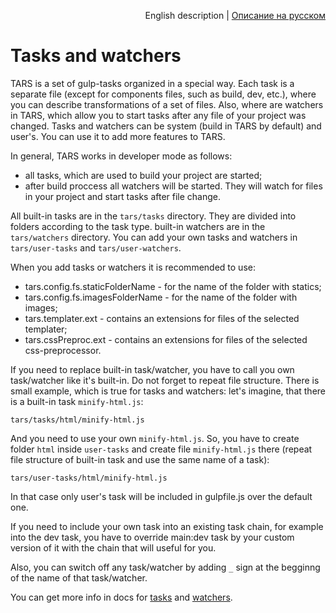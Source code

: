 <p align="right">
English description | <a href="../ru/tasks-and-watchers.md">Описание на русском</a>
</p>

# Tasks and watchers

TARS is a set of gulp-tasks organized in a special way. Each task is a separate file (except for components files, such as build, dev, etc.), where you can describe transformations of a set of files. Also, where are watchers in TARS, which allow you to start tasks after any file of your project was changed. Tasks and watchers can be system (build in TARS by default) and user's. You can use it to add more features to TARS.

In general, TARS works in developer mode as follows:

* all tasks, which are used to build your project are started;
* after build proccess all watchers will be started. They will watch for files in your project and start tasks after file change.

All built-in tasks are in the `tars/tasks` directory. They are divided into folders according to the task type. built-in watchers are in the `tars/watchers` directory. You can add your own tasks and watchers in `tars/user-tasks` and `tars/user-watchers`.

When you add tasks or watchers it is recommended to use:
* tars.config.fs.staticFolderName - for the name of the folder with statics;
* tars.config.fs.imagesFolderName - for the name of the folder with images; 
* tars.templater.ext - contains an extensions for files of the selected templater;
* tars.cssPreproc.ext - contains an extensions for files of the selected css-preprocessor.

If you need to replace built-in task/watcher, you have to call you own task/watcher like it's built-in. Do not forget to repeat file structure. There is small example, which is true for tasks and watchers: let's imagine, that there is a built-in task `minify-html.js`:

```
tars/tasks/html/minify-html.js
```

And you need to use your own `minify-html.js`. So, you have to create folder `html` inside `user-tasks` and create file `minify-html.js` there (repeat file structure of built-in task and use the same name of a task):

```
tars/user-tasks/html/minify-html.js
```

In that case only user's task will be included in gulpfile.js over the default one.

If you need to include your own task into an existing task chain, for example into the dev task, you have to override main:dev task by your custom version of it with the chain that will useful for you.

Also, you can switch off any task/watcher by adding `_` sign at the begginng of the name of that task/watcher.

You can get more info in docs for [tasks](tasks.md) and [watchers](watchers.md).
